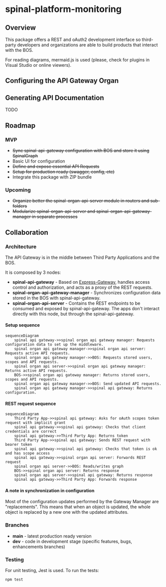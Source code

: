 # spinal-platform-monitoring

## Overview

This package offers a REST and oAuth2 development interface so third-party developers and organizations are able to build products that interact with the BOS.

For reading diagrams, mermaid.js is used (please, check for plugins in Visual Studio or online viewers).

## Configuring the API Gateway Organ

## Generating API Documentation

TODO

## Roadmap

### MVP

- ~~Sync spinal-api-gateway configuration with BOS and store it using SpinalGraph~~
- Basic UI for configuration
- ~~Define and expose essential API Requests~~
- ~~Setup for production ready (swagger, config, etc)~~
- Integrate this package with ZIP bundle

### Upcoming

- ~~Organize better the spinal-organ-api-server module in routers and sub-folders~~
- ~~Modularize spinal-organ-api-server and spinal-organ-api-gateway-manager in separate processes~~

## Collaboration

### Architecture

The API Gateway is in the middle between Third Party Applications and the BOS.

It is composed by 3 nodes:

- **spinal-api-gateway** - Based on [Express-Gateway](https://www.express-gateway.io/), handles access control and authorization, and acts as a proxy of the REST requests.
- **spinal-organ-api-gateway-manager** - Synchronizes configuration data stored in the BOS with spinal-api-gateway.
- **spinal-organ-api-server** - Contains the REST endpoints to be consumed and exposed by spinal-api-gateway. The apps don't interact directly with this node, but through the spinal-api-gateway.

#### Setup sequence

```mermaid
sequenceDiagram
    spinal api gateway->>spinal organ api gateway manager: Requests configuration data to set up the middleware.
    spinal organ api gateway manager->>spinal organ api server: Requests active API requests.
    spinal organ api gateway manager->>BOS: Requests stored users, scopes and API requests.
    spinal organ api server->>spinal organ api gateway manager: Returns active API requests.
    BOS->>spinal organ api gateway manager: Returns stored users, scopes and API requests.
    spinal organ api gateway manager->>BOS: Send updated API requests.
    spinal organ api gateway manager->>spinal api gateway: Returns configuration.
```

#### REST request sequence

```mermaid
sequenceDiagram
    Third Party App->>spinal api gateway: Asks for oAuth scopes token request with implicit grant
    spinal api gateway->>spinal api gateway: Checks that client credentials are correct
    spinal api gateway->>Third Party App: Returns token
    Third Party App->>spinal api gateway: Sends REST request with bearer token
    spinal api gateway->>spinal api gateway: Checks that token is ok and has scope access
    spinal api gateway->>spinal organ api server: Forwards REST request
    spinal organ api server->>BOS: Reads/writes graph
    BOS->>spinal organ api server: Returns response
    spinal organ api server->>spinal api gateway: Returns response
    spinal api gateway->>Third Party App: Forwards response
```

#### A note in synchronization in configuration

Most of the configuration updates performed by the Gateway Manager are "replacements". This means that when an object is updated, the whole object is replaced by a new one with the updated attributes.

### Branches

- **main** - latest production ready version
- **dev** - code in development stage (specific features, bugs, enhancements branches)

### Testing

For unit testing, Jest is used. To run the tests:

```
npm test
```
